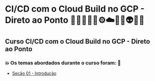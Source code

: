 # CI/CD com o Cloud Build no GCP - Direto ao Ponto 👩🏻‍💻🤯🤖⚙️☁️🎲🐍👽🧠🤪
## Curso CI/CD com o Cloud Build no GCP - Direto ao Ponto
### 💥 Os temas abordados durante o curso foram: 🚀
- [Seção 01 - Introdução](https://github.com/romulovieira777/CI_CD_com_o_Cloud_Build_no_GCP_Direto_ao_Ponto/tree/main/Secao_01_Introducao)
